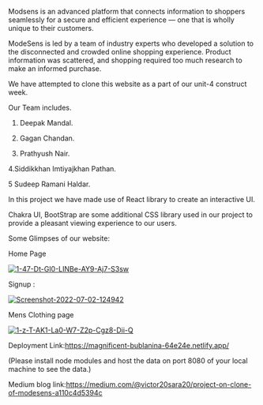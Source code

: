 

Modsens is an advanced platform that connects information to shoppers seamlessly for a secure and efficient experience — one that is wholly unique to their customers.

ModeSens is led by a team of industry experts who developed a solution to the disconnected and crowded online shopping experience. Product information was scattered, and shopping required too much research to make an informed purchase.

We have attempted to clone this website as a part of our unit-4 construct week.

Our Team includes.

1. Deepak Mandal.

2. Gagan Chandan.

3. Prathyush Nair.

4.Siddikkhan Imtiyajkhan Pathan.

5 Sudeep Ramani Haldar.

In this project we have made use of React library to create an interactive UI. 

Chakra UI, BootStrap are some additional CSS library used in our project to provide a pleasant viewing experience to our users.

Some Glimpses of our website:

Home Page

<a href='https://postimages.org/' target='_blank'><img src='https://i.postimg.cc/4dmBQRRr/1-47-Dt-GI0-LINBe-AY9-Aj7-S3sw.png' border='0' alt='1-47-Dt-GI0-LINBe-AY9-Aj7-S3sw'/></a>



Signup :

<a href='https://postimg.cc/f3CzbSWr' target='_blank'><img src='https://i.postimg.cc/fLnJBYGD/Screenshot-2022-07-02-124942.png' border='0' alt='Screenshot-2022-07-02-124942'/></a>

Mens Clothing page

<a href='https://postimages.org/' target='_blank'><img src='https://i.postimg.cc/sx8F44LJ/1-z-T-AK1-La0-W7-Z2p-Cgz8-Dii-Q.png' border='0' alt='1-z-T-AK1-La0-W7-Z2p-Cgz8-Dii-Q'/></a>



Deployment Link:https://magnificent-bublanina-64e24e.netlify.app/

(Please install node modules and host the data on port 8080 of your local machine to see the  data.)


Medium blog link:https://medium.com/@victor20sara20/project-on-clone-of-modesens-a110c4d5394c

